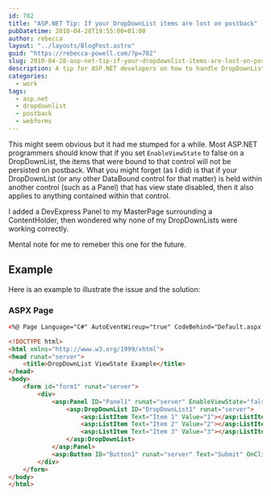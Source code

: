 ```yaml
---
id: 782
title: "ASP.NET Tip: If your DropDownList items are lost on postback"
pubDatetime: 2010-04-28T19:55:00+01:00
author: rebecca
layout: "../layouts/BlogPost.astro"
guid: "https://rebecca-powell.com/?p=782"
slug: 2010-04-28-asp-net-tip-if-your-dropdownlist-items-are-lost-on-postback
description: A tip for ASP.NET developers on how to handle DropDownList items being lost on postback by understanding the behavior of EnableViewState.
categories:
  - work
tags:
  - asp.net
  - dropdownlist
  - postback
  - webforms
---
```


This might seem obvious but it had me stumped for a while. Most ASP.NET programmers should know that if you set `EnableViewState` to false on a DropDownList, the items that were bound to that control will not be persisted on postback. What you might forget (as I did) is that if your DropDownList (or any other DataBound control for that matter) is held within another control (such as a Panel) that has view state disabled, then it also applies to anything contained within that control.

I added a DevExpress Panel to my MasterPage surrounding a ContentHolder, then wondered why none of my DropDownLists were working correctly.

Mental note for me to remeber this one for the future.

## Example

Here is an example to illustrate the issue and the solution:

### ASPX Page

```aspx
<%@ Page Language="C#" AutoEventWireup="true" CodeBehind="Default.aspx.cs" Inherits="WebApplication1._Default" %>

<!DOCTYPE html>
<html xmlns="http://www.w3.org/1999/xhtml">
<head runat="server">
    <title>DropDownList ViewState Example</title>
</head>
<body>
    <form id="form1" runat="server">
        <div>
            <asp:Panel ID="Panel1" runat="server" EnableViewState="false">
                <asp:DropDownList ID="DropDownList1" runat="server">
                    <asp:ListItem Text="Item 1" Value="1"></asp:ListItem>
                    <asp:ListItem Text="Item 2" Value="2"></asp:ListItem>
                    <asp:ListItem Text="Item 3" Value="3"></asp:ListItem>
                </asp:DropDownList>
            </asp:Panel>
            <asp:Button ID="Button1" runat="server" Text="Submit" OnClick="Button1_Click" />
        </div>
    </form>
</body>
</html>
```
